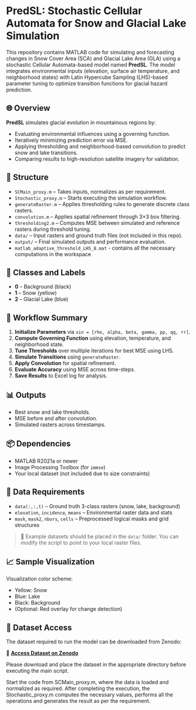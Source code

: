 # PredSL: Stochastic Cellular Automata for Snow and Glacial Lake Simulation

This repository contains MATLAB code for simulating and forecasting changes in Snow Cover Area (SCA) and Glacial Lake Area (GLA) using a stochastic Cellular Automata-based model named **PredSL**. The model integrates environmental inputs (elevation, surface air temperature, and neighborhood states) with Latin Hypercube Sampling (LHS)-based parameter tuning to optimize transition functions for glacial hazard prediction.

## 🌐 Overview

**PredSL** simulates glacial evolution in mountainous regions by:
- Evaluating environmental influences using a governing function.
- Iteratively minimizing prediction error via MSE.
- Applying thresholding and neighborhood-based convolution to predict snow and lake transitions.
- Comparing results to high-resolution satellite imagery for validation.

## 📂 Structure

- `SCMain_proxy.m` – Takes inputs, normalizes as per requirement.
- `Stochastic_proxy.m` – Starts executing the simulation workflow.
- `generateRaster.m` – Applies thresholding rules to generate discrete class rasters.
- `convolution.m` – Applies spatial refinement through 3×3 box filtering.
- `thresholding2.m` – Computes MSE between simulated and reference rasters during threshold tuning.
- `data/` – Input rasters and ground truth files (not included in this repo).
- `output/` – Final simulated outputs and performance evaluation.
- `matlab_adaptive_threshold_LHS_8.mat` - contains all the necessary computations in the workspace 

## 🧮 Classes and Labels

- **0** – Background (black)
- **1** – Snow (yellow)
- **2** – Glacial Lake (blue)

## 🔁 Workflow Summary

1. **Initialize Parameters** via `xin = [rho, alpha, beta, gamma, pp, qq, rr]`.
2. **Compute Governing Function** using elevation, temperature, and neighborhood state.
3. **Tune Thresholds** over multiple iterations for best MSE using LHS.
4. **Simulate Transitions** using `generateRaster`.
5. **Apply Convolution** for spatial refinement.
6. **Evaluate Accuracy** using MSE across time-steps.
7. **Save Results** to Excel log for analysis.

## 📊 Outputs

- Best snow and lake thresholds.
- MSE before and after convolution.
- Simulated rasters across timestamps.

## 📦 Dependencies

- MATLAB R2021a or newer
- Image Processing Toolbox (for `immse`)
- Your local dataset (not included due to size constraints)

## 📁 Data Requirements

- `data(:,:,t)` – Ground truth 3-class rasters (snow, lake, background)
- `elevation`, `incidence`, `means` – Environmental raster data and stats
- `mask`, `mask2`, `nbors`, `cells` – Preprocessed logical masks and grid structures

> 📝 Example datasets should be placed in the `data/` folder. You can modify the script to point to your local raster files.

## 📈 Sample Visualization

Visualization color scheme:
- Yellow: Snow
- Blue: Lake
- Black: Background
- (Optional: Red overlay for change detection)

## 📁 Dataset Access
The dataset required to run the model can be downloaded from Zenodo:

🔗 **[Access Dataset on Zenodo](https://zenodo.org/records/15337740)**

Please download and place the dataset in the appropriate directory before executing the main script.

Start the code from SCMain_proxy.m, where the data is loaded and normalized as required. After completing the execution, the Stochastic_proxy.m computes the necessary values, performs all the operations and generates the result as per the requirement.
